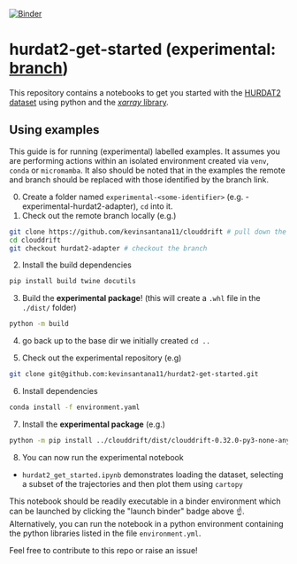 [![Binder](https://mybinder.org/badge_logo.svg)](https://mybinder.org/v2/gh/Cloud-Drift/hurdat2-get-started/HEAD)

# hurdat2-get-started (experimental: [branch](https://github.com/kevinsantana11/clouddrift/tree/hurdat2-adapter))
This repository contains a notebooks to get you started with the [HURDAT2 dataset](https://www.aoml.noaa.gov/hrd/hurdat/Data_Storm.html) using python and the [*xarray* library](https://docs.xarray.dev/en/stable/). 


## Using examples
This guide is for running (experimental) labelled examples. It assumes you are performing actions within an isolated environment created via `venv`, `conda` or `micromamba`.
It also should be noted that in the examples the remote and branch should be replaced with those identified by the branch link.


0. Create a folder named `experimental-<some-identifier>` (e.g. - experimental-hurdat2-adapter), `cd` into it.
1. Check out the remote branch locally (e.g.)
```bash
git clone https://github.com/kevinsantana11/clouddrift # pull down the remote
cd clouddrift
git checkout hurdat2-adapter # checkout the branch
```

2. Install the build dependencies
```bash
pip install build twine docutils
```

3. Build the **experimental package**! (this will create a `.whl` file in the `./dist/` folder)
```bash 
python -m build
```

4. go back up to the base dir we initially created `cd ..`

5. Check out the experimental repository (e.g)
```bash
git clone git@github.com:kevinsantana11/hurdat2-get-started.git
```

6. Install dependencies
```bash
conda install -f environment.yaml
```

7. Install the **experimental package** (e.g.)
```bash
python -m pip install ../clouddrift/dist/clouddrift-0.32.0-py3-none-any.whl # note 0.32.0 can be replaced with any version
```

8. You can now run the experimental notebook


- `hurdat2_get_started.ipynb` demonstrates loading the dataset, selecting a subset of the trajectories and then plot them using `cartopy`

This notebook should be readily executable in a binder environment which can be launched by clicking the "launch binder" badge above :point_up:. Alternatively, you can run the notebook in a python environment containing the python libraries listed in the file `environment.yml`.

Feel free to contribute to this repo or raise an issue!
